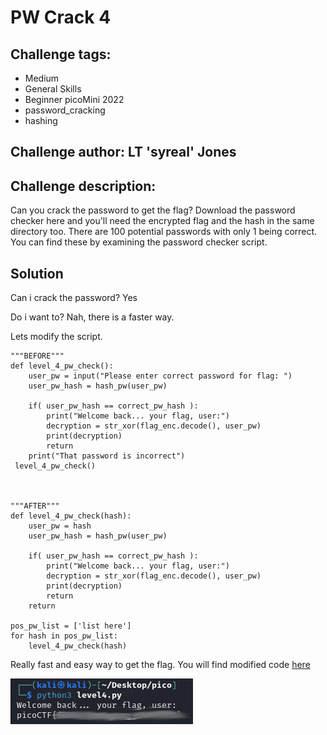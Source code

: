 # PW Crack 4
## Challenge tags:
- Medium
- General Skills
- Beginner picoMini 2022
- password_cracking
- hashing

## Challenge author: LT 'syreal' Jones
## Challenge description:
Can you crack the password to get the flag?
Download the password checker here and you'll need the encrypted flag and the hash in the same directory too.
There are 100 potential passwords with only 1 being correct. You can find these by examining the password checker script.

## Solution
Can i crack the password? Yes

Do i want to? Nah, there is a faster way.

Lets modify the script.
~~~
"""BEFORE"""
def level_4_pw_check():
    user_pw = input("Please enter correct password for flag: ")
    user_pw_hash = hash_pw(user_pw)
    
    if( user_pw_hash == correct_pw_hash ):
        print("Welcome back... your flag, user:")
        decryption = str_xor(flag_enc.decode(), user_pw)
        print(decryption)
        return
    print("That password is incorrect")
 level_4_pw_check()



"""AFTER"""
def level_4_pw_check(hash):
    user_pw = hash
    user_pw_hash = hash_pw(user_pw)
    
    if( user_pw_hash == correct_pw_hash ):
        print("Welcome back... your flag, user:")
        decryption = str_xor(flag_enc.decode(), user_pw)
        print(decryption)
        return
    return

pos_pw_list = ['list here']
for hash in pos_pw_list:
    level_4_pw_check(hash)
~~~
Really fast and easy way to get the flag. You will find modified code [here](https://github.com/Atomowyy/picoCTF-writeup/blob/main/General%20Skills/PW%20Crack%204/level4_modified.py)

![image missing?](./content/pw_crack_4_01.png)
